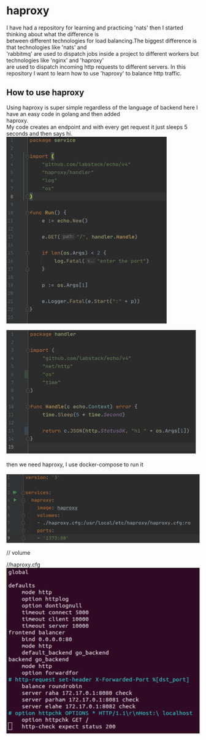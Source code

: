 # haproxy
I have had a repository for learning and practicing 'nats' then I started thinking about what the difference is<br/>
between different technologies for load balancing.The biggest difference is that technologies like 'nats' and<br/>
'rabbitmq' are used to dispatch jobs inside a project to different workers but technologies like 'nginx' and 'haproxy'<br/>
are used to dispatch incoming http requests to different servers.
In this repository I want to learn how to use 'haproxy' to balance http traffic.

## How to use haproxy
Using haproxy is super simple regardless of the language of backend here I have an easy code in golang and then added <br/>
haproxy.<br/>
My code creates an endpoint and with every get request it just sleeps 5 seconds and then says hi.<br/>
![](image/echo.png)

![](image/handler.png)<br/><br/>
then we need haproxy, I use docker-compose to run it<br/><br/>
![](image/docker-compose.png)

// volume

//haproxy.cfg
![](image/haproxy.png)
